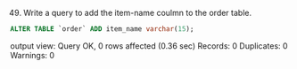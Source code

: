 49. Write a query to add the item-name coulmn to the order table.

```SQL
ALTER TABLE `order` ADD item_name varchar(15);
```
output view:
Query OK, 0 rows affected (0.36 sec)
Records: 0  Duplicates: 0  Warnings: 0
